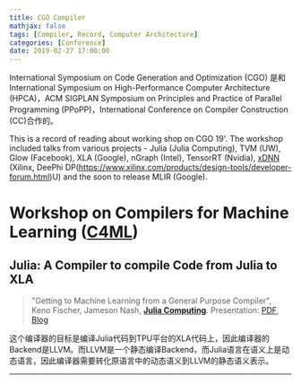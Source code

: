 ```yaml
---
title: CGO Compiler
mathjax: false
tags: [Compiler, Record, Computer Architecture]
categories: [Conference]
date: 2019-02-27 17:00:00
---
```


International Symposium on Code Generation and Optimization (CGO) 是和International Symposium on High-Performance Computer Architecture (HPCA)，ACM SIGPLAN Symposium on Principles and Practice of Parallel Programming (PPoPP)，International Conference on Compiler Construction (CC)合作的。

This is a record of reading about working shop on CGO 19'. The workshop included talks from various projects - Julia (Julia Computing), TVM (UW), Glow (Facebook), XLA (Google), nGraph (Intel), TensorRT (Nvidia), [xDNN][5] (Xilinx, DeePhi DP(https://www.xilinx.com/products/design-tools/developer-forum.html)U) and the soon to release MLIR (Google).

<!-- more -->

# Workshop on Compilers for Machine Learning ([C4ML][1])

## Julia: A Compiler to compile Code from Julia to XLA

> "Getting to Machine Learning from a General Purpose Compiler", Keno Fischer, Jameson Nash, [**Julia Computing**][2].
> Presentation: [PDF][3], [Blog][4]

这个编译器的目标是编译Julia代码到TPU平台的XLA代码上，因此编译器的Backend是LLVM。而LLVM是一个静态编译Backend，而Julia语言在语义上是动态语言，因此编译器需要转化原语言中的动态语义到LLVM的静态语义表示。

---

[1]: https://www.c4ml.org/ "Compilers for Machine Learning"
[2]: https://juliacomputing.com/communication/publications.html "Julia Computing Publications"
[3]: https://juliacomputing.com/assets/pdf/CGO_C4ML_talk.pdf "Julia Presentation"
[4]: https://juliacomputing.com/blog/2019/02/19/growing-a-compiler.html "Julia Blog"
[5]: https://www.xilinx.com/products/design-tools/developer-forum.html "xDNN Developer Forum"
